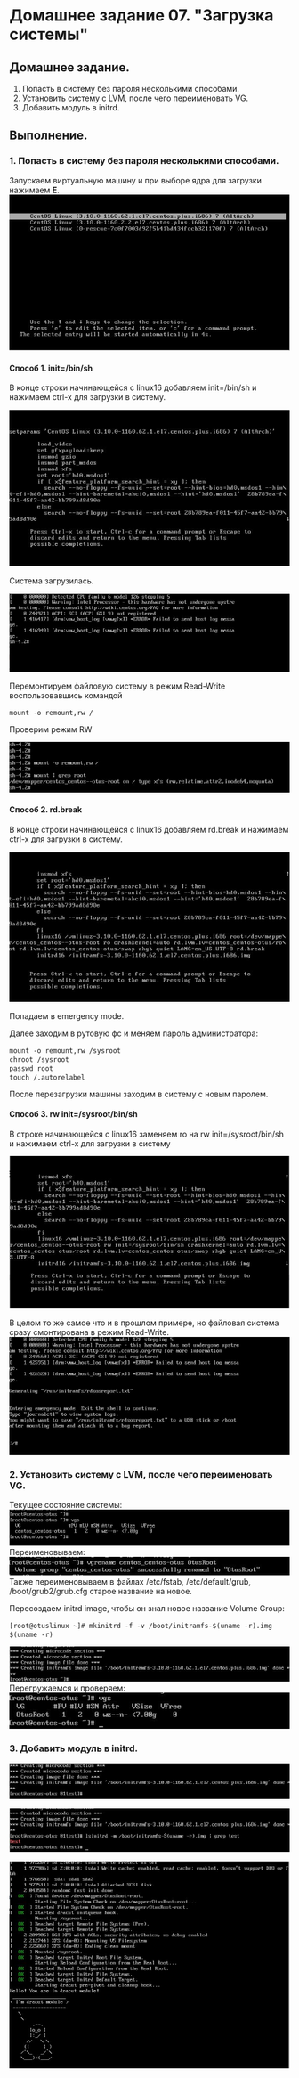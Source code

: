 # Домашнее задание 07. "Загрузка системы"

## Домашнее задание.

1. Попасть в систему без пароля несколькими способами.
2. Установить систему с LVM, после чего переименовать VG.
3. Добавить модуль в initrd.

## Выполнение.

### 1. Попасть в систему без пароля несколькими способами.

Запускаем виртуальную машину и при выборе ядра для загрузки нажимаем **Е**.
![](1-0.JPG)

#### Способ 1. init=/bin/sh
В конце строки начинающейся с linux16 добавляем init=/bin/sh и нажимаем сtrl-x для загрузки в систему.

![](1-1.JPG)

Система загрузилась.

![](1-2.JPG)

Перемонтируем файловую систему в режим Read-Write воспользовавшись командой 
```
mount -o remount,rw /
```
Проверим режим RW 

![](1-3.JPG)

#### Способ 2. rd.break
В конце строки начинающейся с linux16 добавляем rd.break и нажимаем сtrl-x для загрузки в систему.

![](1-4.JPG)

Попадаем в emergency mode.

Далее заходим в рутовую фс и меняем пароль администратора:
```
mount -o remount,rw /sysroot
chroot /sysroot
passwd root
touch /.autorelabel
```

После перезагрузки машины заходим в систему с новым паролем.

#### Способ 3. rw init=/sysroot/bin/sh
В строке начинающейся с linux16 заменяем ro на rw init=/sysroot/bin/sh и нажимаем сtrl-x для загрузки в систему

![](1-5.JPG)

В целом то же самое что и в прошлом примере, но файловая система сразу смонтирована в режим Read-Write.
![](1-6.JPG)

### 2. Установить систему с LVM, после чего переименовать VG.
Текущее состояние системы:
![](2-1.JPG)
Переименовываем:
![](2-2.JPG)
Также переименовываем в файлах /etc/fstab, /etc/default/grub, /boot/grub2/grub.cfg старое название на новое.

Пересоздаем initrd image, чтобы он знал новое название Volume Group:
```
[root@otuslinux ~]# mkinitrd -f -v /boot/initramfs-$(uname -r).img $(uname -r)
```

![](2-3.JPG)
Перегружаемся и проверяем:
![](2-4.JPG)

### 3. Добавить модуль в initrd.

![](3-1.JPG)

![](3-2.JPG)

![](3-3.JPG)
